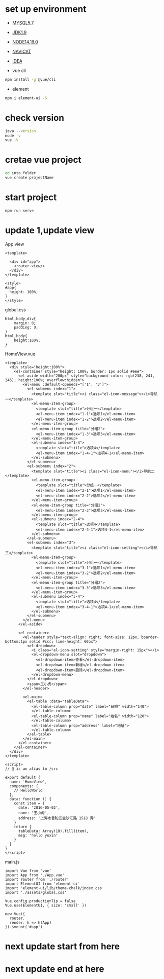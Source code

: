 # set up environment

- [MYSQL5.7]
- [JDK1.9]
- [NODE14.16.0]
- [NAVICAT]
- [IDEA]

- vue cli

```sh
npm install -g @vue/cli
```

- element

```sh
npm i element-ui -S
```

# check version

```sh
java --version
node -v
vue -V
```

# cretae vue project

```sh
cd into folder
vue create projectName
```

# start project

```sh
npm run serve
```

# update 1,update view

App.view

```
<template>

  <div id="app">
    <router-view/>
  </div>
</template>

<style>
#app{
  height: 100%;
}
</style>
```

global.css

```
html,body,div{
    margin: 0;
    padding: 0;
}
html,body{
    height:100%;
}
```

HomeView.vue

```
<template>
  <div style="height:100%">
    <el-container style="height: 100%; border: 1px solid #eee">
      <el-aside width="200px" style="background-color: rgb(238, 241, 246); height:100%; overflow:hidden">
        <el-menu :default-openeds="['1', '3']">
          <el-submenu index="1">
            <template slot="title"><i class="el-icon-message"></i>导航一</template>
            <el-menu-item-group>
              <template slot="title">分组一</template>
              <el-menu-item index="1-1">选项1</el-menu-item>
              <el-menu-item index="1-2">选项2</el-menu-item>
            </el-menu-item-group>
            <el-menu-item-group title="分组2">
              <el-menu-item index="1-3">选项3</el-menu-item>
            </el-menu-item-group>
            <el-submenu index="1-4">
              <template slot="title">选项4</template>
              <el-menu-item index="1-4-1">选项4-1</el-menu-item>
            </el-submenu>
          </el-submenu>
          <el-submenu index="2">
            <template slot="title"><i class="el-icon-menu"></i>导航二</template>
            <el-menu-item-group>
              <template slot="title">分组一</template>
              <el-menu-item index="2-1">选项1</el-menu-item>
              <el-menu-item index="2-2">选项2</el-menu-item>
            </el-menu-item-group>
            <el-menu-item-group title="分组2">
              <el-menu-item index="2-3">选项3</el-menu-item>
            </el-menu-item-group>
            <el-submenu index="2-4">
              <template slot="title">选项4</template>
              <el-menu-item index="2-4-1">选项4-1</el-menu-item>
            </el-submenu>
          </el-submenu>
          <el-submenu index="3">
            <template slot="title"><i class="el-icon-setting"></i>导航三</template>
            <el-menu-item-group>
              <template slot="title">分组一</template>
              <el-menu-item index="3-1">选项1</el-menu-item>
              <el-menu-item index="3-2">选项2</el-menu-item>
            </el-menu-item-group>
            <el-menu-item-group title="分组2">
              <el-menu-item index="3-3">选项3</el-menu-item>
            </el-menu-item-group>
            <el-submenu index="3-4">
              <template slot="title">选项4</template>
              <el-menu-item index="3-4-1">选项4-1</el-menu-item>
            </el-submenu>
          </el-submenu>
        </el-menu>
      </el-aside>

      <el-container>
        <el-header style="text-align: right; font-size: 12px; boarder-bottom:1px solid #ccc; line-height: 60px">
          <el-dropdown>
            <i class="el-icon-setting" style="margin-right: 15px"></i>
            <el-dropdown-menu slot="dropdown">
              <el-dropdown-item>查看</el-dropdown-item>
              <el-dropdown-item>新增</el-dropdown-item>
              <el-dropdown-item>删除</el-dropdown-item>
            </el-dropdown-menu>
          </el-dropdown>
          <span>王小虎</span>
        </el-header>

        <el-main>
          <el-table :data="tableData">
            <el-table-column prop="date" label="日期" width="140">
            </el-table-column>
            <el-table-column prop="name" label="姓名" width="120">
            </el-table-column>
            <el-table-column prop="address" label="地址">
            </el-table-column>
          </el-table>
        </el-main>
      </el-container>
    </el-container>
  </div>
</template>

<script>
// @ is an alias to /src

export default {
  name: 'HomeView',
  components: {
    // HelloWorld
  },
  data: function () {
    const item = {
      date: '2016-05-02',
      name: '王小虎',
      address: '上海市普陀区金沙江路 1518 弄'
    }
    return {
      tableData: Array(10).fill(item),
      msg: 'hello yuxin'
    }
  }
}
</script>

```

main.js

```
import Vue from 'vue'
import App from './App.vue'
import router from './router'
import ElementUI from 'element-ui'
import 'element-ui/lib/theme-chalk/index.css'
import './assets/global.css'

Vue.config.productionTip = false
Vue.use(ElementUI, { size: 'small' })

new Vue({
  router,
  render: h => h(App)
}).$mount('#app')
```

# next update start from here

# next update end at here

[//]: # "These are reference links used in the body of this note and get stripped out when the markdown processor does its job. There is no need to format nicely because it shouldn't be seen."
[jdk1.9]: https://www.oracle.com/sg/java/technologies/downloads/#jdk19-windows
[mysql5.7]: https://www.mysql.com/downloads/
[node14.16.0]: https://nodejs.org/en/download/
[navicat]: https://www.navicat.com/en/download/navicat-premium?gclid=CjwKCAiA5sieBhBnEiwAR9oh2sbX6JPEv372fub8UnseGZmBEmjEdphUSKAjbr_mkf38H4h7dFwD5hoCockQAvD_BwE
[idea]: https://www.jetbrains.com/idea/download/#section=windows
